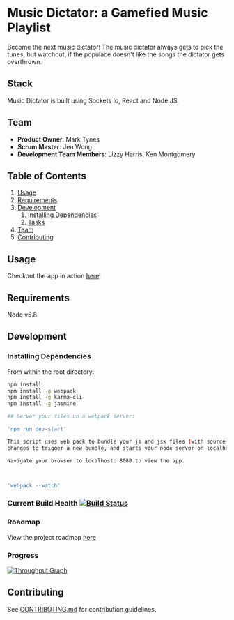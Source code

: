 # Music Dictator: a Gamefied Music Playlist
Become the next music dictator! The music dictator always gets to pick the tunes, but watchout, if the populace doesn't like the songs the dictator gets overthrown. 

## Stack
Music Dictator is built using Sockets Io, React and Node JS. 

## Team

  - __Product Owner__: Mark Tynes
  - __Scrum Master__: Jen Wong
  - __Development Team Members__: Lizzy Harris, Ken Montgomery

## Table of Contents

1. [Usage](#Usage)
1. [Requirements](#requirements)
1. [Development](#development)
    1. [Installing Dependencies](#installing-dependencies)
    1. [Tasks](#tasks)
1. [Team](#team)
1. [Contributing](#contributing)

## Usage

Checkout the app in action [here](http://crunchytunes.com)!

## Requirements

Node v5.8

## Development

### Installing Dependencies

From within the root directory:

```sh
npm install
npm install -g webpack
npm install -g karma-cli
npm install -g jasmine 

## Server your files on a webpack server:

'npm run dev-start'

This script uses web pack to bundle your js and jsx files (with source maps), watches the files for 
changes to trigger a new bundle, and starts your node server on localhost:8080.

Navigate your browser to localhost: 8080 to view the app.



'webpack --watch'


```

### Current Build Health [![Build Status](https://travis-ci.org/ImmaculateHangover/crunchy-tunes.svg?branch=master)](https://travis-ci.org/ImmaculateHangover/crunchy-tunes)

### Roadmap

View the project roadmap [here](https://waffle.io/unassumingQuasar/crunchyTunes)



### Progress

[![Throughput Graph](https://graphs.waffle.io/unassumingQuasar/crunchyTunes/throughput.svg)](https://waffle.io/unassumingQuasar/crunchyTunes/metrics/throughput)


## Contributing

See [CONTRIBUTING.md](CONTRIBUTING.md) for contribution guidelines.
